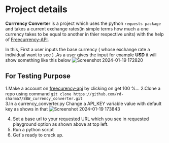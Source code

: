 # Project details 

**Currrency Converter** is a project which uses the python `requests package` and takes a current exchange rates(in simple terms how much a one currency takes to be equal to another in thier respective units) with the help of [Freecurrency-API](https://freecurrencyapi.com/).  

 In this, First a user inputs the base currency ( whose exchange rate a individual want to see ) .As a user gives the input for example **USD** it will show something like this below 
 ![Screenshot 2024-01-19 172820](https://github.com/rd-sharma7/8BW_currency_converter/assets/129971777/8278d36c-57e7-4014-bacf-d11e035c6bed)

## For Testing Purpose

1.Make a account on [freecurency-api](https://freecurrencyapi.com/) by clicking on get 100 %...
2.Clone a repo using command `git clone https://github.com/rd-sharma7/8BW_currency_converter.git`  
3.In a currency_converter.py Change a API_KEY variable value with default key as shows in that 
![Screenshot 2024-01-19 173843](https://github.com/rd-sharma7/8BW_currency_converter/assets/129971777/50edb143-e4dd-424a-94e9-06db9a7aff7f)

4. Set a base url to your requested URL which you see in requested playground option as shown above at top left.
5. Run a python script
6. Get`s ready to crack up.
